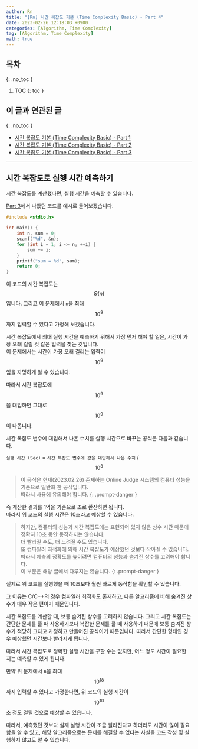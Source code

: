 ```yaml
---
author: Rn
title: "[Rn] 시간 복잡도 기본 (Time Complexity Basic) - Part 4"
date: 2023-02-26 12:18:03 +0900
categories: [Algorithm, Time Complexity]
tag: [Algorithm, Time Complexity]
math: true
---
```


## 목차
{: .no_toc }

1. TOC
{: toc }

## 이 글과 연관된 글
{: .no_toc }

- [시간 복잡도 기본 (Time Complexity Basic) - Part 1](https://thak1411.github.io/posts/Time-Complexity-Basic-1/)
- [시간 복잡도 기본 (Time Complexity Basic) - Part 2](https://thak1411.github.io/posts/Time-Complexity-Basic-2/)
- [시간 복잡도 기본 (Time Complexity Basic) - Part 3](https://thak1411.github.io/posts/Time-Complexity-Basic-3/)

---

## 시간 복잡도로 실행 시간 예측하기

시간 복잡도를 계산했다면, 실행 시간을 예측할 수 있습니다.

[Part 3](https://thak1411.github.io/Time-Complexity-Basic-3/)에서 나왔던 코드를 예시로 들어보겠습니다.

```c
#include <stdio.h>

int main() {
    int n, sum = 0;
    scanf("%d", &n);
    for (int i = 1; i <= n; ++i) {
        sum += i;
    }
    printf("sum = %d", sum);
    return 0;
}
```

이 코드의 시간 복잡도는 $$\Theta(n)$$ 입니다. 그리고 이 문제에서 `n`을 최대 $$10^9$$ 까지 입력할 수 있다고 가정해 보겠습니다.

시간 복잡도에서 최대 실행 시간을 예측하기 위해서 가장 먼저 해야 할 일은, 시간이 가장 오래 걸릴 것 같은 입력을 찾는 것입니다.  
이 문제에서는 시간이 가장 오래 걸리는 입력이 $$10^9$$ 임을 자명하게 알 수 있습니다.

따라서 시간 복잡도에 $$10^9$$ 을 대입하면 그대로 $$10^9$$이 나옵니다.

시간 복잡도 변수에 대입해서 나온 수치를 실행 시간으로 바꾸는 공식은 다음과 같습니다.

`실행 시간 (Sec)` = `시간 복잡도 변수에 값을 대입해서 나온 수치` / $$10^8$$

> 이 공식은 현재(2023.02.26) 존재하는 Online Judge 시스템의 컴퓨터 성능을 기준으로 일반화 한 공식입니다.  
따라서 사용에 유의해야 합니다.
{: .prompt-danger }

즉 계산한 결과를 1억을 기준으로 초로 환산하면 됩니다.  
따라서 위 코드의 실행 시간은 10초라고 예상할 수 있습니다.

> 하지만, 컴퓨터의 성능과 시간 복잡도에는 표현되어 있지 않은 상수 시간 때문에 정확히 10초 동안 동작하지는 않습니다.  
더 빨라질 수도, 더 느려질 수도 있습니다.  
또 컴파일러 최적화에 의해 시간 복잡도가 예상했던 것보다 작아질 수 있습니다.  
따라서 예측의 정확도를 높이려면 컴퓨터의 성능과 숨겨진 상수를 고려해야 합니다.  
이 부분은 해당 글에서 다루지는 않습니다.
{: .prompt-danger }

실제로 위 코드를 실행했을 때 10초보다 훨씬 빠르게 동작함을 확인할 수 있습니다.

그 이유는 C/C++의 경우 컴파일러 최적화도 존재하고, 다른 알고리즘에 비해 숨겨진 상수가 매우 작은 편이기 때문입니다.

시간 복잡도를 계산할 때, 보통 숨겨진 상수를 고려하지 않습니다. 그리고 시간 복잡도는 간단한 문제를 풀 때 사용하기보다 복잡한 문제를 풀 때 사용하기 때문에 보통 숨겨진 상수가 적당히 크다고 가정하고 만들어진 공식이기 때문입니다. 따라서 간단한 형태인 경우 예상했던 시간보다 빨라지게 됩니다.

따라서 시간 복잡도로 정확한 실행 시간을 구할 수는 없지만, 어느 정도 시간이 필요한 지는 예측할 수 있게 됩니다.

만약 위 문제에서 `n`을 최대 $$10^{18}$$ 까지 입력할 수 있다고 가정한다면, 위 코드의 실행 시간이 $$10^{10}$$초 정도 걸릴 것으로 예상할 수 있습니다.

따라서, 예측했던 것보다 실제 실행 시간이 조금 빨라진다고 하더라도 시간이 많이 필요함을 알 수 있고, 해당 알고리즘으로는 문제를 해결할 수 없다는 사실을 코드 작성 및 실행하지 않고도 알 수 있습니다.